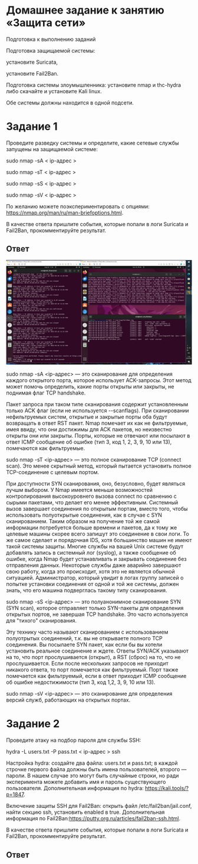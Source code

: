 # Домашнее задание к занятию «Защита сети»

Подготовка к выполнению заданий

Подготовка защищаемой системы:

установите Suricata,

установите Fail2Ban.

Подготовка системы злоумышленника: установите nmap и thc-hydra либо скачайте и установите Kali linux.

Обе системы должны находится в одной подсети.

# Задание 1
Проведите разведку системы и определите, какие сетевые службы запущены на защищаемой системе:

sudo nmap -sA < ip-адрес >

sudo nmap -sT < ip-адрес >

sudo nmap -sS < ip-адрес >

sudo nmap -sV < ip-адрес >

По желанию можете поэкспериментировать с опциями: https://nmap.org/man/ru/man-briefoptions.html.

В качестве ответа пришлите события, которые попали в логи Suricata и Fail2Ban, прокомментируйте результат.

## Ответ

![1](1.jpg)

sudo nmap -sA <ip-адрес> — это сканирование для определения каждого открытого порта, которое использует ACK-запросы. Этот метод может помочь определить, какие порты открыты или закрыты, не поднимая флаг TCP handshake.

Пакет запроса при таком типе сканирования содержит установленным только ACK флаг (если не используется --scanflags). При сканировании нефильтруемых систем, открытые и закрытые порты оба будут возвращать в ответ RST пакет. Nmap помечает их как не фильтруемые, имея ввиду, что они достижимы для ACK пакетов, но неизвестно открыты они или закрыты. Порты, которые не отвечают или посылают в ответ ICMP сообщение об ошибке (тип 3, код 1, 2, 3, 9, 10 или 13), помечаются как фильтруемые.

sudo nmap -sT <ip-адрес> — это полное сканирование TCP (connect scan). Это менее скрытный метод, который пытается установить полное TCP-соединение с целевым портом.

При доступности SYN сканирования, оно, безусловно, будет являться лучшм выбором. У Nmap имеется меньше возможностей контролирования высокоуровнего вызова connect по сравнению с сырыми пакетами, что делает его менее эффективным. Системный вызов завершает соединения по открытым портам, вместо того, чтобы использовать полуоткрытые соединения, как в случае с SYN сканированием. Таким образом на получение той же самой информации потребуется больше времени и пакетов, да к тому же целевые машины скорее всего запишут это соединение в свои логи. То же самое сделает и порядочная IDS, хотя большинство машин не имеют такой системы защиты. Многие службы на вашей Unix системе будут добавлять запись в системный лог (syslog), а также сообщение об ошибке, когда Nmap будет устанавливать и закрывать соединение без отправления данных. Некоторые службы даже аварийно завершают свою работу, когда это происходит, хотя это не является обычной ситуацией. Администратор, который увидит в логах группу записей о попытке установки соединения от одной и той же системы, должен знать, что его машина подверглась такому типу сканирования.

sudo nmap -sS <ip-адрес> — это полуанонимное сканирование SYN (SYN scan), которое отправляет только SYN-пакеты для определения открытых портов, не завершая TCP handshake. Это часто используется для "тихого" сканирования.

Эту технику часто называют сканированием с использованием полуотрытых соединений, т.к. вы не открываете полного TCP соединения. Вы посылаете SYN пакет, как если бы вы хотели установить реальное соединение и ждете. Ответы SYN/ACK указывают на то, что порт прослушивается (открыт), а RST (сброс) на то, что не прослушивается. Если после нескольких запросов не приходит никакого ответа, то порт помечается как фильтруемый. Порт также помечается как фильтруемый, если в ответ приходит ICMP сообщение об ошибке недостижимости (тип 3, код 1,2, 3, 9, 10 или 13).

sudo nmap -sV <ip-адрес> — это сканирование для определения версий служб, работающих на открытых портах.

# Задание 2

Проведите атаку на подбор пароля для службы SSH:

hydra -L users.txt -P pass.txt < ip-адрес > ssh

Настройка hydra: создайте два файла: users.txt и pass.txt; в каждой строчке первого файла должны быть имена пользователей, второго — пароли. В нашем случае это могут быть случайные строки, но ради эксперимента можете добавить имя и пароль существующего пользователя. Дополнительная информация по hydra: https://kali.tools/?p=1847.

Включение защиты SSH для Fail2Ban: открыть файл /etc/fail2ban/jail.conf, найти секцию ssh, установить enabled в true. Дополнительная информация по Fail2Ban:https://putty.org.ru/articles/fail2ban-ssh.html.

В качестве ответа пришлите события, которые попали в логи Suricata и Fail2Ban, прокомментируйте результат.

## Ответ
